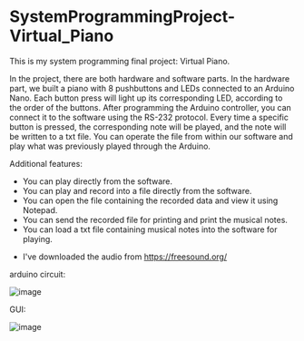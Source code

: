 # SystemProgrammingProject-Virtual_Piano
This is my system programming final project: Virtual Piano.

In the project, there are both hardware and software parts. 
In the hardware part, we built a piano with 8 pushbuttons and LEDs connected to an Arduino Nano. 
Each button press will light up its corresponding LED, according to the order of the buttons.
After programming the Arduino controller, you can connect it to the software using the RS-232 protocol. 
Every time a specific button is pressed, the corresponding note will be played, and the note will be written to a txt file.
You can operate the file from within our software and play what was previously played through the Arduino.

Additional features:
- You can play directly from the software.
- You can play and record into a file directly from the software.
- You can open the file containing the recorded data and view it using Notepad.
- You can send the recorded file for printing and print the musical notes.
- You can load a txt file containing musical notes into the software for playing.

* I've downloaded the audio from https://freesound.org/ 


arduino circuit:

![image](https://github.com/EdenTzuberi/SystemProgrammingProject-Virtual_Piano/assets/78656006/02cf0ab0-8059-4c85-8fbc-642bc5fe8fc1)

GUI:

![image](https://github.com/EdenTzuberi/SystemProgrammingProject-Virtual_Piano/assets/78656006/69e191a3-1793-40a4-8acf-09815a06a35d)

